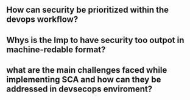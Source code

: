 ## How can security be prioritized within the devops workflow?

## Whys is the Imp to have security too outpot in machine-redable format?

## what are the main challenges faced while implementing SCA and how can they be addressed in devsecops enviroment?

## 
